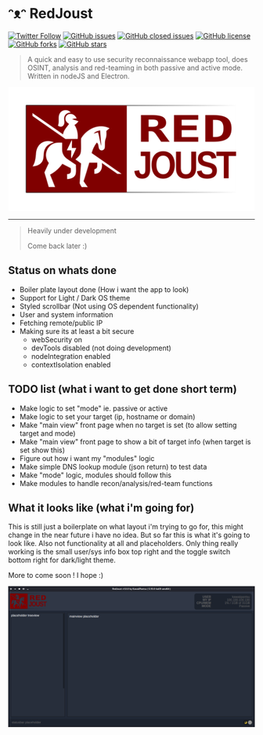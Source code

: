 # ᵔᴥᵔ RedJoust

[![Twitter Follow](https://img.shields.io/twitter/follow/davidbl.svg?style=social&label=Follow)](https://twitter.com/davidbl) [![GitHub issues](https://img.shields.io/github/issues/kawaiipantsu/redjoust.svg)](https://github.com/kawaiipantsu/redjoust/issues) [![GitHub closed issues](https://img.shields.io/github/issues-closed/kawaiipantsu/redjoust.svg)](https://github.com/kawaiipantsu/redjoust/issues) [![GitHub license](https://img.shields.io/github/license/kawaiipantsu/redjoust.svg)](https://github.com/kawaiipantsu/redjoust/blob/master/LICENSE) [![GitHub forks](https://img.shields.io/github/forks/kawaiipantsu/redjoust.svg)](https://github.com/kawaiipantsu/redjoust/network) [![GitHub stars](https://img.shields.io/github/stars/kawaiipantsu/redjoust.svg)](https://github.com/kawaiipantsu/redjoust/stargazers)
> A quick and easy to use security reconnaissance webapp tool, does OSINT, analysis and red-teaming in both passive and active mode. Written in nodeJS and Electron. 

![RedJoust](assets/redjoust-banner.png)

---

> Heavily under development
>
> Come back later :)

## Status on whats done

- Boiler plate layout done (How i want the app to look)
- Support for Light / Dark OS theme
- Styled scrollbar (Not using OS dependent functionality)
- User and system information
- Fetching remote/public IP
- Making sure its at least a bit secure
  - webSecurity on
  - devTools disabled (not doing development)
  - nodeIntegration enabled
  - contextIsolation enabled

## TODO list (what i want to get done short term)

- Make logic to set "mode" ie. passive or active
- Make logic to set your target (ip, hostname or domain)
- Make "main view" front page when no target is set (to allow setting target and mode)
- Make "main view" front page to show a bit of target info (when target is set show this)
- Figure out how i want my "modules" logic
- Make simple DNS lookup module (json return) to test data
- Make "mode" logic, modules should follow this
- Make modules to handle recon/analysis/red-team functions

## What it looks like (what i'm going for)

This is still just a boilerplate on what layout i'm trying to go for, this might change in the near future i have no idea. But so far this is what it's going to look like. Also not functionality at all and placeholders. Only thing really working is the small user/sys info box top right and the toggle switch bottom right for dark/light theme.

More to come soon ! I hope :)

![Main view](assets/screenshot-main-view.png)